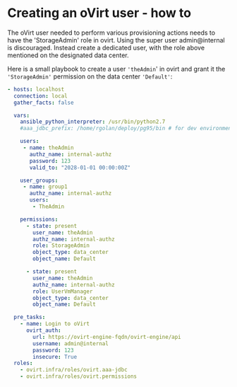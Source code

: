 # Creating an oVirt user - how to

The oVirt user needed to perform various provisioning actions needs to have the 'StorageAdmin' role in ovirt.
Using the super user admin@internal is discouraged. Instead create a dedicated user, with the role above mentioned
on the designated data center.

Here is a small playbook to create a user `'theAdmin`' in ovirt and grant it the `'StorageAdmin'` permission on the data center `'Default'`:

```yaml
- hosts: localhost
  connection: local
  gather_facts: false

  vars:
    ansible_python_interpreter: /usr/bin/python2.7
    #aaa_jdbc_prefix: /home/rgolan/deploy/pg95/bin # for dev environment

    users:
     - name: theAdmin
       authz_name: internal-authz
       password: 123
       valid_to: "2028-01-01 00:00:00Z"

    user_groups:
     - name: group1
       authz_name: internal-authz
       users:
        - TheAdmin

    permissions:
      - state: present
        user_name: theAdmin
        authz_name: internal-authz
        role: StorageAdmin
        object_type: data_center
        object_name: Default

      - state: present
        user_name: theAdmin
        authz_name: internal-authz
        role: UserVmManager
        object_type: data_center
        object_name: Default

  pre_tasks:
    - name: Login to oVirt
      ovirt_auth:
        url: https://ovirt-engine-fqdn/ovirt-engine/api
        username: admin@internal
        password: 123
        insecure: True
  roles:
    - ovirt.infra/roles/ovirt.aaa-jdbc
    - ovirt.infra/roles/ovirt.permissions
```
